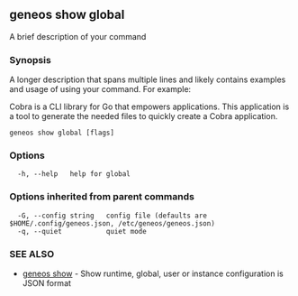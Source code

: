 ## geneos show global

A brief description of your command

### Synopsis


A longer description that spans multiple lines and likely contains examples
and usage of using your command. For example:

Cobra is a CLI library for Go that empowers applications.
This application is a tool to generate the needed files
to quickly create a Cobra application.


```
geneos show global [flags]
```

### Options

```
  -h, --help   help for global
```

### Options inherited from parent commands

```
  -G, --config string   config file (defaults are $HOME/.config/geneos.json, /etc/geneos/geneos.json)
  -q, --quiet           quiet mode
```

### SEE ALSO

* [geneos show](geneos_show.md)	 - Show runtime, global, user or instance configuration is JSON format

